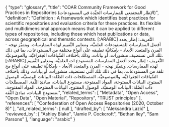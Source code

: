 {
    "type": "glossary",
    "title": "COAR Community Framework for Good Practices in Repositories (الإطار المجتمعي للممارسات الجيِّدة في المستودعات)",
    "definition": "Definition : A framework which identifies best practices for scientific repositories and evaluation criteria for these practices. Its flexible and multidimensional approach means that it can be applied to different types of repositories, including those which host publications or data, across geographical and thematic contexts. [:ARABIC] التَّعريف: إطار يحدد أفضل الممارسات للمستودعات العلميَّة، ومعايير التَّقييم لهذه الممارسات. ويتميَّز نهجه - المرن والمتعدد الأبعاد - بإمكانيَّة تطبيقه على أنواع مختلفة من المستودعات، بما في ذلك تلك التي تستضيف منشورات، أو بيانات، وذلك باختلاف السِّياقات الجغرافيَّة، والموضوعيَّة. [:ARABIC] التَّعريف : إطار يحدد أفضل الممارسات للمستودع ات العلميَّة، ومعايير التَّقييم لهذه الممارسات. ويتميَّز نهجه - المرن والمتعدد الأبعاد - بإمكانيَّة تطبيقه على أنواع مخ تلفة من المستودعات، بما في ذلك تلك التي تستضيف منشورات، أو بيانات، وذلك باختلاف السِّياقات الجغرافيَّة، والموضوعيَّة. المصطلحات ذات الصِّلة: البيانات الوصفيَّة، الوصول المفتوح، البيانات المفتوحة، المواد المفتوحة، مستودع البيانات، مبادئ الثِّقة. المصطلحات ذات الصِّلة: البيانات الوصفيَّة، الوصول المفتوح، البيانات المفتوحة، المواد المفتوحة، مستودع البيانات، مبادئ الثِّقة.",
    "related_terms": [
        "Metadata",
        "Open Access",
        "Open Data",
        "Open Material",
        "Repository",
        "TRUST principles"
    ],
    "references": [
        "Confederation of Open Access Repositories (2020, October 8)"
    ],
    "alt_related_terms": [
        null
    ],
    "drafted_by": [
        "Aleksandra Lazić"
    ],
    "reviewed_by": [
        "Ashley Blake",
        "Jamie P. Cockcroft",
        "Bethan Iley",
        "Sam Parsons"
    ],
    "language": "arabic"
}